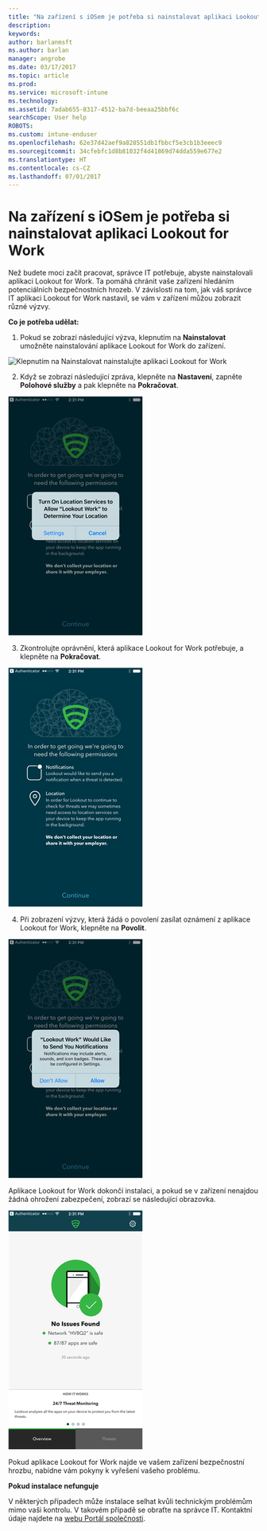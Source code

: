 ```yaml
---
title: "Na zařízení s iOSem je potřeba si nainstalovat aplikaci Lookout for Work | Dokumentace Microsoftu"
description: 
keywords: 
author: barlanmsft
ms.author: barlan
manager: angrobe
ms.date: 03/17/2017
ms.topic: article
ms.prod: 
ms.service: microsoft-intune
ms.technology: 
ms.assetid: 7adab655-8317-4512-ba7d-beeaa25bbf6c
searchScope: User help
ROBOTS: 
ms.custom: intune-enduser
ms.openlocfilehash: 62e37d42aef9a828551db1fbbcf5e3cb1b3eeec9
ms.sourcegitcommit: 34cfebfc1d8b81032f4d41869d74dda559e677e2
ms.translationtype: HT
ms.contentlocale: cs-CZ
ms.lasthandoff: 07/01/2017
---
```

# <a name="you-need-to-install-lookout-for-work-on-your-ios-device"></a>Na zařízení s iOSem je potřeba si nainstalovat aplikaci Lookout for Work

Než budete moci začít pracovat, správce IT potřebuje, abyste nainstalovali aplikaci Lookout for Work. Ta pomáhá chránit vaše zařízení hledáním potenciálních bezpečnostních hrozeb. V závislosti na tom, jak váš správce IT aplikaci Lookout for Work nastavil, se vám v zařízení můžou zobrazit různé výzvy.

**Co je potřeba udělat:**

1.  Pokud se zobrazí následující výzva, klepnutím na **Nainstalovat** umožněte nainstalování aplikace Lookout for Work do zařízení.

  ![Klepnutím na Nainstalovat nainstalujte aplikaci Lookout for Work](./media/ios-mtd-install-app-request.png)

2. Když se zobrazí následující zpráva, klepněte na **Nastavení**, zapněte **Polohové služby** a pak klepněte na **Pokračovat**.

  ![Klepněte na Nastavení a pak na Polohové služby](./media/ios-lfw-allow-location-services.png)

3. Zkontrolujte oprávnění, která aplikace Lookout for Work potřebuje, a klepněte na **Pokračovat**.

  ![jste připojeni k aplikaci Lookout for Work](./media/ios-lfw-permissions-lookout-needs.png)

4. Při zobrazení výzvy, která žádá o povolení zasílat oznámení z aplikace Lookout for Work, klepněte na **Povolit**.

  ![Klepněte na Nastavení a pak na Polohové služby](./media/ios-lfw-allow-notifications.png)

Aplikace Lookout for Work dokončí instalaci, a pokud se v zařízení nenajdou žádná ohrožení zabezpečení, zobrazí se následující obrazovka.

  ![Aplikace Lookout for Work nenašla žádné bezpečnostní hrozby.](./media/ios-lfw-no-threats-found.png)

Pokud aplikace Lookout for Work najde ve vašem zařízení bezpečnostní hrozbu, nabídne vám pokyny k vyřešení vašeho problému.

**Pokud instalace nefunguje**

V některých případech může instalace selhat kvůli technickým problémům mimo vaši kontrolu. V takovém případě se obraťte na správce IT. Kontaktní údaje najdete na [webu Portál společnosti](http://portal.manage.microsoft.com).

